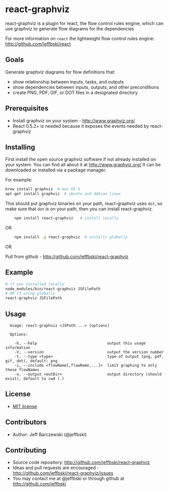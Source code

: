 # react-graphviz

react-graphviz is a plugin for react, the flow control rules engine, which can use graphviz to generate flow diagrams for the dependencies

For more information on `react` the lightweight flow control rules engine:  http://github.com/jeffbski/react

## Goals

Generate graphviz diagrams for flow definitions that:

 - show relationship between inputs, tasks, and outputs
 - show dependencies between inputs, outputs, and other preconditions
 - create PNG, PDF, GIF, or DOT files in a designated directory


## Prerequisites

 - Install graphviz on your system - http://www.graphviz.org/
 - React 0.5.2+ is needed because it exposes the events needed by react-graphviz

## Installing

First install the open source graphviz software if not already installed on your system. You can find all about it at http://www.graphviz.org/
It can be downloaded or installed via a package manager.

For example:

```bash
brew install graphviz  # mac OS X
apt-get install graphviz  # ubuntu and debian linux
```

This should put graphviz binaries on your path, react-graphviz uses `dot`, so make sure that `dot` is on your path, then you can install react-graphviz.


```bash
    npm install react-graphviz   # install locally
```

OR

```bash
    npm install -g react-graphviz  # installs globally
```

OR

Pull from github - http://github.com/jeffbski/react-graphviz


## Example

```bash
# if you installed locally
node_modules/bin/react-graphviz JSFilePath
# OR if using globally
react-graphviz JSFilePath
```

## Usage

```
  Usage: react-graphviz <JSPath ...> [options]

  Options:

    -h, --help                               output this usage information
    -V, --version                            output the version number
    -t, --type <type>                        type of output (png, pdf, gif, dot), default: png
    -i, --include <flowName[,flowName,...]>  limit graphing to only these flowNames
    -o, --output <outDir>                    output directory (should exist), default to cwd (.)
```


## License

 - [MIT license](http://github.com/jeffbski/react-graphviz/raw/master/LICENSE)

## Contributors

 - Author: Jeff Barczewski (@jeffbski)

## Contributing

 - Source code repository: http://github.com/jeffbski/react-graphviz
 - Ideas and pull requests are encouraged  - http://github.com/jeffbski/react-graphviz/issues
 - You may contact me at @jeffbski or through github at http://github.com/jeffbski
